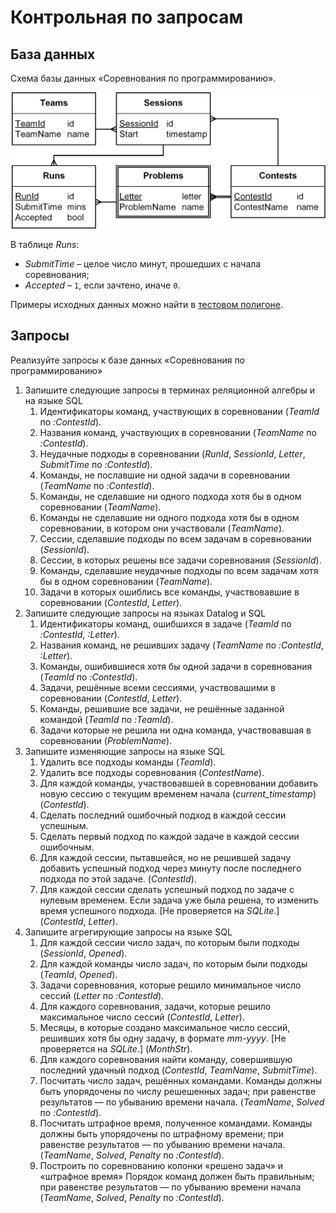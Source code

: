<h1>Контрольная по запросам</h1>
<h2>База данных</h2>
<p>Схема базы данных «Соревнования по программированию».</p>

![](assets/queries-pcms.png)

<p class="keep-with-next">
            В таблице <em>Runs</em>:
        </p>
        <ul>
            <li>
                <em>SubmitTime</em> – целое число минут,
                прошедших с начала соревнования;
            </li>
            <li>
                <em>Accepted</em> – <code>1</code>, если зачтено, 
                иначе <code>0</code>.
            </li>
        </ul>
        <p>
            Примеры исходных данных можно найти в 
            <a href="https://www.kgeorgiy.info/courses/dbms/slides/misc/relations.html">тестовом полигоне</a>.
        </p>
        <h2>Запросы</h2>


<p>
        Реализуйте запросы к базе данных 
        «Соревнования по программированию»
    </p>
    <ol>
        <li>
            Запишите следующие запросы в терминах 
            реляционной алгебры и на языке SQL
            <ol>
                <li>
                    Идентификаторы команд, участвующих в соревновании
                    (<em>TeamId</em> по <em>:ContestId</em>).
                </li>
                <li>
                    Названия команд, участвующих в соревновании
                    (<em>TeamName</em> по <em>:ContestId</em>).
                </li>
                <li>
                    Неудачные подходы в соревновании
                    (<em>RunId</em>, <em>SessionId</em>, <em>Letter</em>, <em>SubmitTime</em> по <em>:ContestId</em>).
                </li>
                <li>
                    Команды, не пославшие ни одной задачи в соревновании
                    (<em>TeamName</em> по <em>:ContestId</em>).
                </li>
                <li>
                    Команды, не сделавшие ни одного подхода 
                    хотя бы в одном соревновании
                    (<em>TeamName</em>).
                </li>
                <li>
                    Команды не сделавшие ни одного подхода 
                    хотя бы в одном соревновании, 
                    в котором они участвовали
                    (<em>TeamName</em>).
                </li>
                <li>
                    Сессии, сделавшие подходы
                    по всем задачам в соревновании
                    (<em>SessionId</em>).
                </li>
                <li>
                    Сессии, в которых решены все задачи соревнования
                    (<em>SessionId</em>).
                </li>
                <li>
                    Команды, сделавшие неудачные подходы 
                    по всем задачам хотя бы в одном соревновании
                    (<em>TeamName</em>).
                </li>
                <li>
                    Задачи в которых ошиблись все команды, 
                    участвовавшие в соревновании
                    (<em>ContestId</em>, <em>Letter</em>).
                </li>
            </ol>
        </li>
        <li>
            Запишите следующие запросы 
            на языках Datalog и SQL
            <ol>
                <li>
                    Идентификаторы команд, ошибшихся в задаче
                    (<em>TeamId</em> по <em>:ContestId</em>, <em>:Letter</em>).
                </li>
                <li>
                    Названия команд, не решивших задачу
                    (<em>TeamName</em> по <em>:ContestId</em>, <em>:Letter</em>).
                </li>
                <li>
                    Команды, ошибившиеся хотя бы одной задачи в соревнования
                    (<em>TeamId</em> по <em>:ContestId</em>).
                </li>
                <li>
                    Задачи, решённые всеми сессиями, 
                    участвовашими в соревновании
                    (<em>ContestId</em>, <em>Letter</em>).
                </li>
                <li>
                    Команды, решившие все задачи, 
                    не решённые заданной командой
                    (<em>TeamId</em> по <em>:TeamId</em>).
                </li>
                <li>
                    Задачи которые не решила ни одна команда, 
                    участвовавшая в соревновании
                    (<em>ProblemName</em>).
                </li>
            </ol>
        </li>
        <li>
            Запишите изменяющие запросы на языке SQL
            <ol>
                <li>
                    Удалить все подходы команды
                    (<em>TeamId</em>).
                </li>
                <li>
                    Удалить все подходы соревнования
                    (<em>ContestName</em>).
                </li>
                <li>
                    Для каждой команды, участвовавшей в соревновании
                    добавить новую сессию с текущим временем начала
                    (<em>current_timestamp</em>)
                    (<em>ContestId</em>).
                </li>
                <li>
                    Сделать последний ошибочный подход 
                    в каждой сессии успешным.
                </li>
                <li>
                    Сделать первый подход по каждой задаче
                    в каждой сессии ошибочным.
                </li>
                <li>
                    Для каждой сессии, пытавшейся, но не решившей задачу
                    добавить успешный подход через минуту после последнего
                    подхода по этой задаче.
                    (<em>ContestId</em>).
                </li>
                <li>
                    Для каждой сессии сделать успешный подход 
                    по задаче с нулевым временем. 
                    Если задача уже была решена,
                    то изменить время успешного подхода.
                    [Не проверяется на <em>SQLite</em>.]
                    (<em>ContestId</em>, <em>Letter</em>).
                </li>
            </ol>
        </li>
        <li>
            Запишите агрегирующие запросы на языке SQL
            <ol>
                <li>
                    Для каждой сессии число задач, по которым были подходы
                    (<em>SessionId</em>, <em>Opened</em>).
                </li>
                <li>
                    Для каждой команды число задач, по которым были подходы
                    (<em>TeamId</em>, <em>Opened</em>).
                </li>
                <li>
                    Задачи соревнования, которые решило минимальное число сессий
                    (<em>Letter</em> по <em>:ContestId</em>).
                </li>
                <li>
                    Для каждого соревнования, задачи, 
                    которые решило максимальное число сессий
                    (<em>ContestId</em>, <em>Letter</em>).
                </li>
                <li>
                    Месяцы, в которые создано максимальное число сессий, 
                    решивших хотя бы одну задачу, в формате <em>mm-yyyy</em>.
                    [Не проверяется на <em>SQLite</em>.]
                    (<em>MonthStr</em>).
                </li>
                <li>
                    Для каждого соревнования найти команду,
                    совершившую последний удачный подход
                    (<em>ContestId</em>, <em>TeamName</em>, <em>SubmitTime</em>).
                </li>
                <li>
                    Посчитать число задач, решённых командами.
                    Команды должны быть упорядочены по числу решешенных задач;
                    при равенстве результатов — по убыванию времени начала.
                    (<em>TeamName</em>, <em>Solved</em> по <em>:ContestId</em>).
                </li>
                <li>
                    Посчитать штрафное время, полученное командами.
                    Команды должны быть упорядочены по штрафному времени;
                    при равенстве результатов — по убыванию времени начала.
                    (<em>TeamName</em>, <em>Solved</em>, <em>Penalty</em> по <em>:ContestId</em>).
                </li>
                <li>
                    Построить по соревнованию колонки 
                    «решено задач» и «штрафное время» 
                    Порядок команд должен быть правильным;
                    при равенстве результатов — по убыванию времени начала
                    (<em>TeamName</em>, <em>Solved</em>, <em>Penalty</em> по <em>:ContestId</em>).
                </li>
            </ol>
        </li>
</ol>
